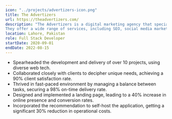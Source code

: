 ```yaml
---
icon: "../projects/advertizers-icon.png"
title: The Advertizers
url: https://theadvertizers.com/
description: "The Advertizers is a digital marketing agency that specializes in helping businesses grow their online presence.
They offer a wide range of services, including SEO, social media marketing, and web design."
location: Lahore, Pakistan
role: Full Stack Developer
startDate: 2020-09-01
endDate: 2022-08-15
---
```


- Spearheaded the development and delivery of over 10 projects, using diverse web tech.
- Collaborated closely with clients to decipher unique needs, achieving a 90% client satisfaction rate.
- Thrived in fast-paced environment by managing a balance between tasks, securing a 98% on-time delivery rate.
- Designed and implemented a landing page, leading to a 40% increase in online presence and conversion rates.
- Incorporated the recommendation to self-host the application, getting a significant 30% reduction in operational
  costs.
